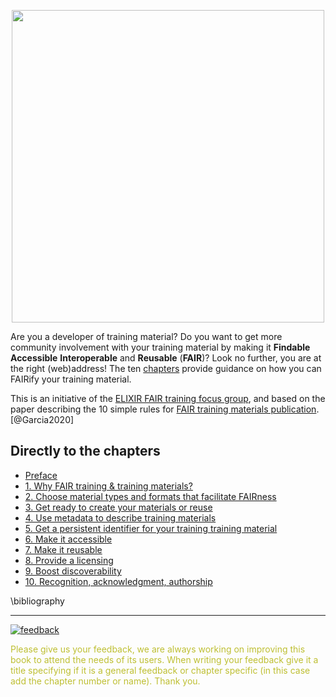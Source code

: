 <p align="center"><img src="https://raw.githubusercontent.com/elixir-europe-training/ELIXIR-TrP-FAIR-training-handbook/main/docs/assets/images/FAIRtraining_handbook_with_elixir_logo.svg" width="500" /></p>


Are you a developer of training material? Do you want to get more community involvement with your training material by making it **Findable** **Accessible** **Interoperable** and **Reusable** (**FAIR**)? Look no further, you are at the right (web)address! The ten [chapters](chapters/00_preface.md) provide guidance on how you can FAIRify your training material. 

This is an initiative of the [ELIXIR FAIR training focus group](https://elixir-europe.org/focus-groups/fair-training), and based on the paper describing the 10 simple rules for [FAIR training materials publication](https://journals.plos.org/ploscompbiol/article?id=10.1371/journal.pcbi.1007854). [@Garcia2020]

## Directly to the chapters

- [Preface](chapters/00_preface.md)
- [1. Why FAIR training & training materials?](chapters/chapter_01.md)
- [2. Choose material types and formats that facilitate FAIRness](chapters/chapter_02.md)
- [3. Get ready to create your materials or reuse](chapters/chapter_03.md)
- [4. Use metadata to describe training materials](chapters/chapter_04.md)
- [5. Get a persistent identifier for your training training material](chapters/chapter_05.md)
- [6. Make it accessible](chapters/chapter_06.md)
- [7. Make it reusable](chapters/chapter_07.md)
- [8. Provide a licensing](chapters/chapter_08.md)
- [9. Boost discoverability](chapters/chapter_09.md)
- [10. Recognition, acknowledgment, authorship](chapters/chapter_10.md)

\bibliography

_________________________________

[![feedback](https://raw.githubusercontent.com/elixir-europe-training/ELIXIR-TrP-FAIR-training-handbook/main/docs/assets/images/small_contribute_button.svg)](https://github.com/elixir-europe-training/ELIXIR-TrP-FAIR-training-handbook/issues/new)

<span style="color:#bebf32;">Please give us your feedback, we are always working on improving this book to attend the needs of its users. When writing your feedback give it a title specifying if it is a general feedback or chapter specific (in this case add the chapter number or name). Thank you.</span> 


